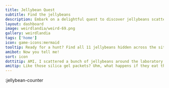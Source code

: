 ```yaml
---
title: Jellybean Quest
subtitle: Find the jellybeans
description: Embark on a delightful quest to discover jellybeans scattered across the website and earn exclusive karma rewards.
layout: dashboard
image: weirdlandia/weird-69.png
gallery: weirdlandia
tags: ['home']
icon: game-icons:mermaid
tooltip: Ready for a hunt? Find all 11 jellybeans hidden across the site to earn special karma. Note - 'Art Critic' and 'Social Activist' jellybeans are not currently earnable.
amibot: Now you tell me!
sort: icon
dottitip: AMI, I scattered a bunch of jellybeans around the laboratory for visitors to find. How do we tell them that they absolutely SHOULD NOT EAT them.
amitip: Like those silica gel packets? Uhm, what happens if they eat them? Are we talking hemlock-bad or Bruce Banner-bad? Because humans will eat jellybeans off a laboratory floor if they thought it might give them superpowers.
---
```


:jellybean-counter
